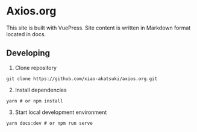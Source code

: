 # Axios.org

This site is built with VuePress. Site content is written in Markdown format located in docs.

## Developing

1. Clone repository

`git clone https://github.com/xiao-akatsuki/axios.org.git`

2. Install dependencies

`yarn # or npm install`

3. Start local development environment

`yarn docs:dev # or npm run serve`